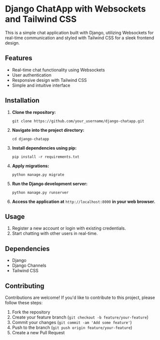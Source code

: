 # Django ChatApp with Websockets and Tailwind CSS

This is a simple chat application built with Django, utilizing Websockets for real-time communication and styled with Tailwind CSS for a sleek frontend design.

## Features

- Real-time chat functionality using Websockets
- User authentication
- Responsive design with Tailwind CSS
- Simple and intuitive interface

## Installation

1. **Clone the repository:**
   ```
   git clone https://github.com/your_username/django-chatapp.git
   ```

2. **Navigate into the project directory:**
   ```
   cd django-chatapp
   ```

3. **Install dependencies using pip:**
   ```
   pip install -r requirements.txt
   ```

4. **Apply migrations:**
   ```
   python manage.py migrate
   ```

5. **Run the Django development server:**
   ```
   python manage.py runserver
   ```

6. **Access the application at** `http://localhost:8000` **in your web browser.**

## Usage

1. Register a new account or login with existing credentials.
2. Start chatting with other users in real-time.

## Dependencies

- Django
- Django Channels
- Tailwind CSS

## Contributing

Contributions are welcome! If you'd like to contribute to this project, please follow these steps:

1. Fork the repository
2. Create your feature branch (`git checkout -b feature/your-feature`)
3. Commit your changes (`git commit -am 'Add some feature'`)
4. Push to the branch (`git push origin feature/your-feature`)
5. Create a new Pull Request
